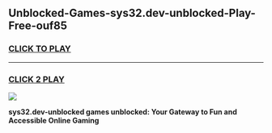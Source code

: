 
## Unblocked-Games-sys32.dev-unblocked-Play-Free-ouf85
<h3>
<a href="https://premium76.site?title=sys32.dev-unblocked&ref=23A">CLICK TO PLAY</a></h3>
<hr>

<h3>
<a href="https://premium76.site?title=sys32.dev-unblocked&ref=23A">CLICK 2 PLAY</a>
  
</h3>

<a href="https://premium76.site?title=sys32.dev-unblocked&ref=23A"><img src="https://clearcache.store/games.png"></a>


**sys32.dev-unblocked games unblocked: Your Gateway to Fun and Accessible Online Gaming**
